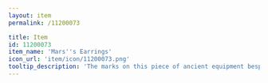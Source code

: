 ```yaml
---
layout: item
permalink: /11200073

title: Item
id: 11200073
item_name: 'Mars''s Earrings'
icon_url: 'item/icon/11200073.png'
tooltip_description: 'The marks on this piece of ancient equipment bespeak a legacy of brutal war.'
---
```

